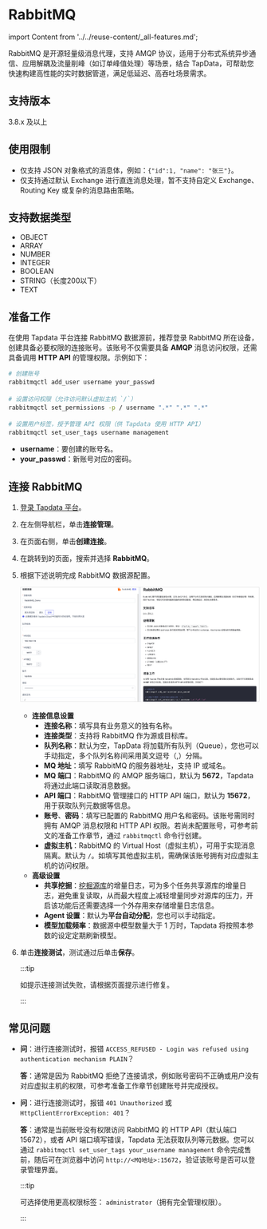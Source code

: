 # RabbitMQ
import Content from '../../reuse-content/_all-features.md';

<Content />

RabbitMQ 是开源轻量级消息代理，支持 AMQP 协议，适用于分布式系统异步通信、应用解耦及流量削峰（如订单峰值处理）等场景，结合 TapData，可帮助您快速构建高性能的实时数据管道，满足低延迟、高吞吐场景需求。

## 支持版本

3.8.x 及以上

## 使用限制

- 仅支持 JSON 对象格式的消息体，例如：`{"id":1, "name": "张三"}`。
- 仅支持通过默认 Exchange 进行直连消息处理，暂不支持自定义 Exchange、Routing Key 或复杂的消息路由策略。

## 支持数据类型

- OBJECT
- ARRAY
- NUMBER
- INTEGER
- BOOLEAN
- STRING（长度200以下）
- TEXT

## 准备工作

在使用 Tapdata 平台连接 RabbitMQ 数据源前，推荐登录 RabbitMQ 所在设备，创建具备必要权限的连接账号。该账号不仅需要具备 **AMQP** 消息访问权限，还需具备调用 **HTTP API** 的管理权限。示例如下：

```bash
# 创建账号
rabbitmqctl add_user username your_passwd

# 设置访问权限（允许访问默认虚拟主机 `/`）
rabbitmqctl set_permissions -p / username ".*" ".*" ".*"

# 设置用户标签，授予管理 API 权限（供 Tapdata 使用 HTTP API）
rabbitmqctl set_user_tags username management
```

- **username**：要创建的账号名。
- **your_passwd**：新账号对应的密码。



## 连接 RabbitMQ

1. [登录 Tapdata 平台](../../user-guide/log-in.md)。

2. 在左侧导航栏，单击**连接管理**。

3. 在页面右侧，单击**创建连接**。

4. 在跳转到的页面，搜索并选择 **RabbitMQ**。

5. 根据下述说明完成 RabbitMQ 数据源配置。

   ![RabbitMQ 数据源配置](../../images/RabbitMQ_connection.png)

    * **连接信息设置**
      * **连接名称**：填写具有业务意义的独有名称。
      * **连接类型**：支持将 RabbitMQ 作为源或目标库。
      * **队列名称**：默认为空，TapData 将加载所有队列（Queue），您也可以手动指定，多个队列名称间采用英文逗号（,）分隔。
      * **MQ 地址**：填写 RabbitMQ 的服务器地址，支持 IP 或域名。
      * **MQ 端口**：RabbitMQ 的 AMQP 服务端口，默认为 **5672**，Tapdata 将通过此端口读取消息数据。
      * **API 端口**：RabbitMQ 管理接口的 HTTP API 端口，默认为 **15672**，用于获取队列元数据等信息。
      * **账号**、**密码**：填写已配置的 RabbitMQ 用户名和密码。该账号需同时拥有 AMQP 消息权限和 HTTP API 权限。若尚未配置账号，可参考前文的准备工作章节，通过 `rabbitmqctl` 命令行创建。
      * **虚拟主机**：RabbitMQ 的 Virtual Host（虚拟主机），可用于实现消息隔离。默认为 `/`。如填写其他虚拟主机，需确保该账号拥有对应虚拟主机的访问权限。
    * **高级设置**
      * **共享挖掘**：[挖掘源库](../../user-guide/advanced-settings/share-mining.md)的增量日志，可为多个任务共享源库的增量日志，避免重复读取，从而最大程度上减轻增量同步对源库的压力，开启该功能后还需要选择一个外存用来存储增量日志信息。
      * **Agent 设置**：默认为**平台自动分配**，您也可以手动指定。
      * **模型加载频率**：数据源中模型数量大于 1 万时，Tapdata 将按照本参数的设定定期刷新模型。

6. 单击**连接测试**，测试通过后单击**保存**。

   :::tip

   如提示连接测试失败，请根据页面提示进行修复。

   :::



## 常见问题

- **问**：进行连接测试时，报错 `ACCESS_REFUSED - Login was refused using authentication mechanism PLAIN`？

  **答**：通常是因为 RabbitMQ 拒绝了连接请求，例如账号密码不正确或用户没有对应虚拟主机的权限，可参考准备工作章节创建账号并完成授权。

- **问**：进行连接测试时，报错 `401 Unauthorized` 或 `HttpClientErrorException: 401`？

  **答**：通常是当前账号没有权限访问 RabbitMQ 的 HTTP API（默认端口 15672），或者 API 端口填写错误，Tapdata 无法获取队列等元数据。您可以通过 `rabbitmqctl set_user_tags your_username management` 命令完成售前，随后可在浏览器中访问 `http://<MQ地址>:15672`，验证该账号是否可以登录管理界面。

  :::tip

  可选择使用更高权限标签： `administrator`（拥有完全管理权限）。

  :::

